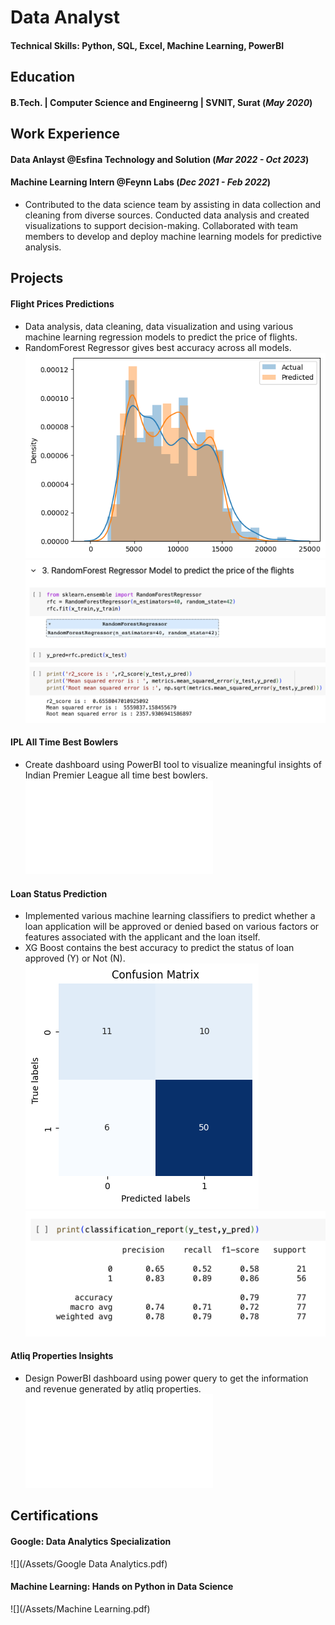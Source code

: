 # Data Analyst

#### Technical Skills: Python, SQL, Excel, Machine Learning, PowerBI

## Education
#### B.Tech. | Computer Science and Engineerng | SVNIT, Surat (_May 2020_)

## Work Experience 
#### Data Anlayst @Esfina Technology and Solution (_Mar 2022 - Oct 2023_)

#### Machine Learning Intern @Feynn Labs (_Dec 2021 - Feb 2022_)
- Contributed to the data science team by assisting in data collection and cleaning from diverse sources. Conducted data analysis and created visualizations to support decision-making. Collaborated with team members to develop and deploy machine learning models for predictive analysis.

## Projects
#### Flight Prices Predictions
- Data analysis, data cleaning, data visualization and using various machine learning regression models to predict the price of flights.
- RandomForest Regressor gives best accuracy across all models.
 ![](/Assets/Reg.png) ![](/Assets/ssreg.png)

#### IPL All Time Best Bowlers
- Create dashboard using PowerBI tool to visualize meaningful insights of Indian Premier League all time best bowlers.
 ![](/Assets/ipl.pdf)

#### Loan Status Prediction
- Implemented various machine learning classifiers to predict whether a loan application will be approved or denied based on various factors or features associated with the applicant and the loan itself.
- XG Boost contains the best accuracy to predict the status of loan approved (Y) or Not (N).
![](/Assets/classi.png) ![](/Assets/sscl.png)

#### Atliq Properties Insights
- Design PowerBI dashboard using power query to get the information and revenue generated by atliq properties.
![](/Assets/Atliq_Properties.pdf)

## Certifications
#### Google: Data Analytics Specialization
![](/Assets/Google Data Analytics.pdf)

#### Machine Learning: Hands on Python in Data Science
![](/Assets/Machine Learning.pdf)
